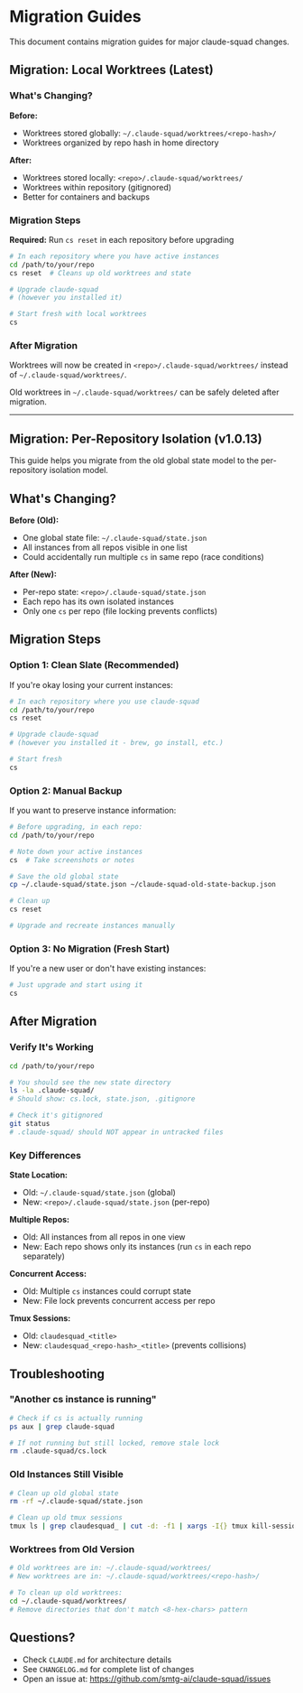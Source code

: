 # Migration Guides

This document contains migration guides for major claude-squad changes.

## Migration: Local Worktrees (Latest)

### What's Changing?

**Before:**
- Worktrees stored globally: `~/.claude-squad/worktrees/<repo-hash>/`
- Worktrees organized by repo hash in home directory

**After:**
- Worktrees stored locally: `<repo>/.claude-squad/worktrees/`
- Worktrees within repository (gitignored)
- Better for containers and backups

### Migration Steps

**Required:** Run `cs reset` in each repository before upgrading

```bash
# In each repository where you have active instances
cd /path/to/your/repo
cs reset  # Cleans up old worktrees and state

# Upgrade claude-squad
# (however you installed it)

# Start fresh with local worktrees
cs
```

### After Migration

Worktrees will now be created in `<repo>/.claude-squad/worktrees/` instead of `~/.claude-squad/worktrees/`.

Old worktrees in `~/.claude-squad/worktrees/` can be safely deleted after migration.

---

## Migration: Per-Repository Isolation (v1.0.13)

This guide helps you migrate from the old global state model to the per-repository isolation model.

## What's Changing?

**Before (Old):**
- One global state file: `~/.claude-squad/state.json`
- All instances from all repos visible in one list
- Could accidentally run multiple `cs` in same repo (race conditions)

**After (New):**
- Per-repo state: `<repo>/.claude-squad/state.json`
- Each repo has its own isolated instances
- Only one `cs` per repo (file locking prevents conflicts)

## Migration Steps

### Option 1: Clean Slate (Recommended)

If you're okay losing your current instances:

```bash
# In each repository where you use claude-squad
cd /path/to/your/repo
cs reset

# Upgrade claude-squad
# (however you installed it - brew, go install, etc.)

# Start fresh
cs
```

### Option 2: Manual Backup

If you want to preserve instance information:

```bash
# Before upgrading, in each repo:
cd /path/to/your/repo

# Note down your active instances
cs  # Take screenshots or notes

# Save the old global state
cp ~/.claude-squad/state.json ~/claude-squad-old-state-backup.json

# Clean up
cs reset

# Upgrade and recreate instances manually
```

### Option 3: No Migration (Fresh Start)

If you're a new user or don't have existing instances:

```bash
# Just upgrade and start using it
cs
```

## After Migration

### Verify It's Working

```bash
cd /path/to/your/repo

# You should see the new state directory
ls -la .claude-squad/
# Should show: cs.lock, state.json, .gitignore

# Check it's gitignored
git status
# .claude-squad/ should NOT appear in untracked files
```

### Key Differences

**State Location:**
- Old: `~/.claude-squad/state.json` (global)
- New: `<repo>/.claude-squad/state.json` (per-repo)

**Multiple Repos:**
- Old: All instances from all repos in one view
- New: Each repo shows only its instances (run `cs` in each repo separately)

**Concurrent Access:**
- Old: Multiple `cs` instances could corrupt state
- New: File lock prevents concurrent access per repo

**Tmux Sessions:**
- Old: `claudesquad_<title>`
- New: `claudesquad_<repo-hash>_<title>` (prevents collisions)

## Troubleshooting

### "Another cs instance is running"

```bash
# Check if cs is actually running
ps aux | grep claude-squad

# If not running but still locked, remove stale lock
rm .claude-squad/cs.lock
```

### Old Instances Still Visible

```bash
# Clean up old global state
rm -rf ~/.claude-squad/state.json

# Clean up old tmux sessions
tmux ls | grep claudesquad_ | cut -d: -f1 | xargs -I{} tmux kill-session -t {}
```

### Worktrees from Old Version

```bash
# Old worktrees are in: ~/.claude-squad/worktrees/
# New worktrees are in: ~/.claude-squad/worktrees/<repo-hash>/

# To clean up old worktrees:
cd ~/.claude-squad/worktrees/
# Remove directories that don't match <8-hex-chars> pattern
```

## Questions?

- Check `CLAUDE.md` for architecture details
- See `CHANGELOG.md` for complete list of changes
- Open an issue at: https://github.com/smtg-ai/claude-squad/issues
